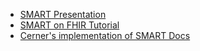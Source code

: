 * [SMART Presentation](https://github.com/cerner/ignite-learning-lab/blob/master/smart-on-fhir/SMART%20on%20FHIR%20Primer.pdf)
* [SMART on FHIR Tutorial](http://engineering.cerner.com/smart-on-fhir-tutorial/)
* [Cerner's implementation of SMART Docs](http://fhir.cerner.com/smart/)